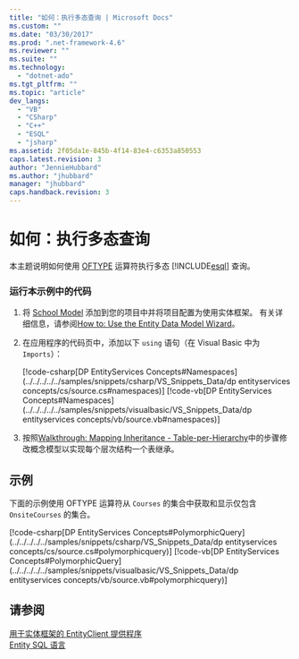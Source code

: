 ```yaml
---
title: "如何：执行多态查询 | Microsoft Docs"
ms.custom: ""
ms.date: "03/30/2017"
ms.prod: ".net-framework-4.6"
ms.reviewer: ""
ms.suite: ""
ms.technology: 
  - "dotnet-ado"
ms.tgt_pltfrm: ""
ms.topic: "article"
dev_langs: 
  - "VB"
  - "CSharp"
  - "C++"
  - "ESQL"
  - "jsharp"
ms.assetid: 2f05da1e-845b-4f14-83e4-c6353a850553
caps.latest.revision: 3
author: "JennieHubbard"
ms.author: "jhubbard"
manager: "jhubbard"
caps.handback.revision: 3
---
```

# 如何：执行多态查询
本主题说明如何使用 [OFTYPE](../../../../../docs/framework/data/adonet/ef/language-reference/oftype-entity-sql.md) 运算符执行多态 [!INCLUDE[esql](../../../../../includes/esql-md.md)] 查询。  
  
### 运行本示例中的代码  
  
1.  将 [School Model](http://msdn.microsoft.com/zh-cn/859a9587-81ea-4a45-9bc0-f8d330e1adac) 添加到您的项目中并将项目配置为使用实体框架。  有关详细信息，请参阅[How to: Use the Entity Data Model Wizard](http://msdn.microsoft.com/zh-cn/dadb058a-c5d9-4c5c-8b01-28044112231d)。  
  
2.  在应用程序的代码页中，添加以下 `using` 语句（在 Visual Basic 中为 `Imports`）：  
  
     [!code-csharp[DP EntityServices Concepts#Namespaces](../../../../../samples/snippets/csharp/VS_Snippets_Data/dp entityservices concepts/cs/source.cs#namespaces)]
     [!code-vb[DP EntityServices Concepts#Namespaces](../../../../../samples/snippets/visualbasic/VS_Snippets_Data/dp entityservices concepts/vb/source.vb#namespaces)]  
  
3.  按照[Walkthrough: Mapping Inheritance \- Table\-per\-Hierarchy](http://msdn.microsoft.com/zh-cn/49b685cf-9db8-4d6d-b885-8837ed238f55)中的步骤修改概念模型以实现每个层次结构一个表继承。  
  
## 示例  
 下面的示例使用 OFTYPE 运算符从 `Courses` 的集合中获取和显示仅包含 `OnsiteCourses` 的集合。  
  
 [!code-csharp[DP EntityServices Concepts#PolymorphicQuery](../../../../../samples/snippets/csharp/VS_Snippets_Data/dp entityservices concepts/cs/source.cs#polymorphicquery)]
 [!code-vb[DP EntityServices Concepts#PolymorphicQuery](../../../../../samples/snippets/visualbasic/VS_Snippets_Data/dp entityservices concepts/vb/source.vb#polymorphicquery)]  
  
## 请参阅  
 [用于实体框架的 EntityClient 提供程序](../../../../../docs/framework/data/adonet/ef/entityclient-provider-for-the-entity-framework.md)   
 [Entity SQL 语言](../../../../../docs/framework/data/adonet/ef/language-reference/entity-sql-language.md)